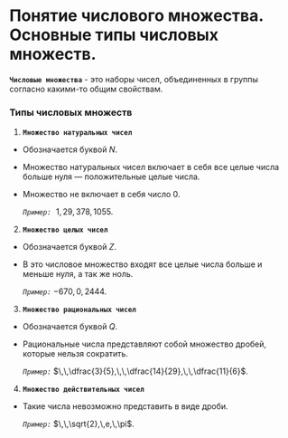 # Понятие числового множества. Основные типы числовых множеств.

**`Числовые множества`** - это наборы чисел, объединенных в группы согласно какими-то общим свойствам.

### Типы числовых множеств

1) **`Множество натуральных чисел`**

- Обозначается буквой *N*.

- Множество натуральных чисел включает в себя все целые числа больше нуля — положительные целые числа.

- Множество не включает в себя число 0.
  
  *`Пример:`* $\,\,1,\,29,\,378,\,1055.$

2) **`Множество целых чисел`**

- Обозначается буквой *Z*.

- В это числовое множество входят все целые числа больше и меньше нуля, а так же ноль.
  
  *`Пример:`* $-670,\,0,\,2444$.

3) **`Множество рациональных чисел`**

- Обозначается буквой *Q*.

- Рациональные числа представляют собой множество дробей, которые нельзя сократить.
  
  *`Пример:`* $\,\,\dfrac{3}{5},\,\,\dfrac{14}{29},\,\,\dfrac{11}{6}$.

4) **`Множество действительных чисел`**

- Такие числа невозможно представить в виде дроби.

  *`Пример:`* $\,\,\sqrt{2},\,e,\,\pi$.